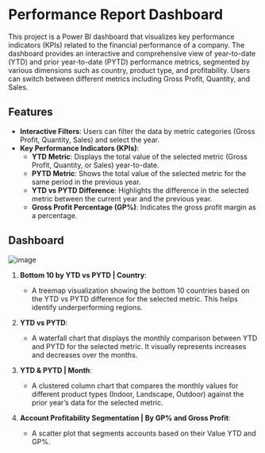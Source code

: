 # Performance Report Dashboard

This project is a Power BI dashboard that visualizes key performance indicators (KPIs) related to the financial performance of a company.
The dashboard provides an interactive and comprehensive view of year-to-date (YTD) and prior year-to-date (PYTD) performance metrics, segmented by various dimensions such as country, product type, and profitability. Users can switch between different metrics including Gross Profit, Quantity, and Sales.

## Features

- **Interactive Filters**: Users can filter the data by metric categories (Gross Profit, Quantity, Sales) and select the year.
- **Key Performance Indicators (KPIs)**: 
  - **YTD Metric**: Displays the total value of the selected metric (Gross Profit, Quantity, or Sales) year-to-date.
  - **PYTD Metric**: Shows the total value of the selected metric for the same period in the previous year.
  - **YTD vs PYTD Difference**: Highlights the difference in the selected metric between the current year and the previous year.
  - **Gross Profit Percentage (GP%)**: Indicates the gross profit margin as a percentage.

## Dashboard

![image](https://github.com/user-attachments/assets/fc3b28df-eaa3-447d-8d46-a193ab031459)


1. **Bottom 10 by YTD vs PYTD | Country**:
   - A treemap visualization showing the bottom 10 countries based on the YTD vs PYTD difference for the selected metric. This helps identify underperforming regions.


2. **YTD vs PYTD**:
   - A waterfall chart that displays the monthly comparison between YTD and PYTD for the selected metric. It visually represents increases and decreases over the months.


3. **YTD & PYTD | Month**:
   - A clustered column chart that compares the monthly values for different product types (Indoor, Landscape, Outdoor) against the prior year’s data for the selected metric.


4. **Account Profitability Segmentation | By GP% and Gross Profit**:
   - A scatter plot that segments accounts based on their Value YTD and GP%.
